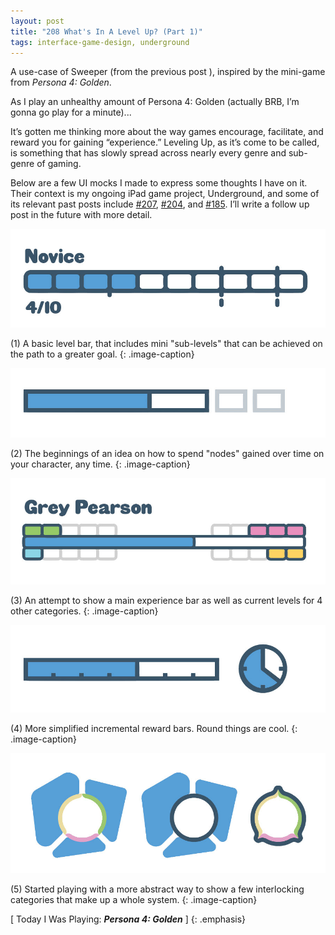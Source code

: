 ```yaml
---
layout: post
title: "208 What's In A Level Up? (Part 1)"
tags: interface-game-design, underground
---
```

A use-case of Sweeper (from the previous post ), inspired by the mini-game from *Persona 4: Golden*.

As I play an unhealthy amount of Persona 4: Golden (actually BRB, I’m gonna go play for a minute)...

It’s gotten me thinking more about the way games encourage, facilitate, and reward you for gaining “experience.” Leveling Up, as it’s come to be called, is something that has slowly spread across nearly every genre and sub-genre of gaming.

Below are a few UI mocks I made to express some thoughts I have on it.  Their context is my ongoing iPad game project, Underground, and some of its relevant past posts include [#207](http://www.foster-douglas.com/games/207-sweeper-revisited/), [#204](http://www.foster-douglas.com/games/204-sweeper/), and [#185](http://www.foster-douglas.com/games/185-underground-shopping-ui/).  I’ll write a follow up post in the future with more detail.

![SweeperRevisted](/img/games/208_Whats_In_A_Level_Up_1.jpg "SweeperRevisted")

(1) A basic level bar, that includes mini "sub-levels" that can be achieved on the path to a greater goal.
{: .image-caption}

![SweeperRevisted](/img/games/208_Whats_In_A_Level_Up_2.jpg "SweeperRevisted")

(2) The beginnings of an idea on how to spend "nodes" gained over time on your character, any time.
{: .image-caption}

![SweeperRevisted](/img/games/208_Whats_In_A_Level_Up_3.jpg "SweeperRevisted")

(3) An attempt to show a main experience bar as well as current levels for 4 other categories.
{: .image-caption}

![SweeperRevisted](/img/games/208_Whats_In_A_Level_Up_4.jpg "SweeperRevisted")

(4) More simplified incremental reward bars. Round things are cool.
{: .image-caption}

![SweeperRevisted](/img/games/208_Whats_In_A_Level_Up_5.jpg "SweeperRevisted")

(5) Started playing with a more abstract way to show a few interlocking categories that make up a whole system.
{: .image-caption}

[ Today I Was Playing: ***Persona 4: Golden*** ]
{: .emphasis}

